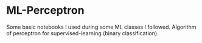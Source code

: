 # ML-Perceptron

Some basic notebooks I used during some ML classes I followed.
Algorithm of perceptron for supervised-learning (binary classification).
